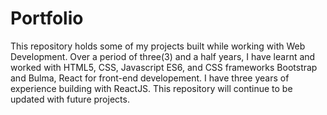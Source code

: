 # Portfolio
This repository holds some of my projects built while working with Web Development. Over a period of three(3) and a half years, I have learnt and worked with HTML5, CSS, Javascript ES6, and CSS frameworks Bootstrap and Bulma, React for front-end developement. I have three years of experience building with ReactJS. This repository will continue to be updated with future projects.
